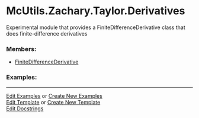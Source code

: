 # <a id="McUtils.Zachary.Taylor.Derivatives">McUtils.Zachary.Taylor.Derivatives</a>
    
Experimental module that provides a FiniteDifferenceDerivative class that does finite-difference derivatives

### Members:

  - [FiniteDifferenceDerivative](Derivatives/FiniteDifferenceDerivative.md)

### Examples:



___

[Edit Examples](https://github.com/McCoyGroup/References/edit/gh-pages/Documentation/examples/McUtils/Zachary/Taylor/Derivatives.md) or 
[Create New Examples](https://github.com/McCoyGroup/References/new/gh-pages/?filename=Documentation/examples/McUtils/Zachary/Taylor/Derivatives.md) <br/>
[Edit Template](https://github.com/McCoyGroup/References/edit/gh-pages/Documentation/templates/McUtils/Zachary/Taylor/Derivatives.md) or 
[Create New Template](https://github.com/McCoyGroup/References/new/gh-pages/?filename=Documentation/templates/McUtils/Zachary/Taylor/Derivatives.md) <br/>
[Edit Docstrings](https://github.com/McCoyGroup/McUtils/edit/master/Zachary/Taylor/Derivatives/__init__.py?message=Update%20Docs)